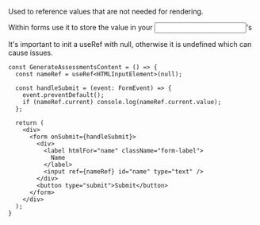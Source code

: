 Used to reference values that are not needed for rendering.

Within forms use it to store the value in your <input />'s

It's important to init a useRef with null, otherwise it is undefined which can cause issues.
```
const GenerateAssessmentsContent = () => {
  const nameRef = useRef<HTMLInputElement>(null);

  const handleSubmit = (event: FormEvent) => {
    event.preventDefault();
    if (nameRef.current) console.log(nameRef.current.value);
  };

  return (
    <div>
      <form onSubmit={handleSubmit}>
        <div>
          <label htmlFor="name" className="form-label">
            Name
          </label>
          <input ref={nameRef} id="name" type="text" />
        </div>
        <button type="submit">Submit</button>
      </form>
    </div>
  );
}
```